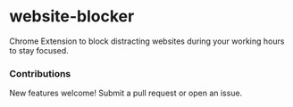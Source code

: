# website-blocker
Chrome Extension to block distracting websites during your working hours to stay focused.



### Contributions

New features welcome! Submit a pull request or open an issue.



